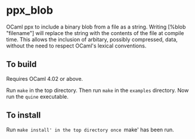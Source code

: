 ppx_blob
========

OCaml ppx to include a binary blob from a file as a string. Writing [%blob
"filename"] will replace the string with the contents of the file at
compile time. This allows the inclusion of arbitary, possibly compressed, data,
without the need to respect OCaml's lexical conventions.

To build
--------

Requires OCaml 4.02 or above.

Run `make` in the top directory. Then run `make` in the `examples` directory.
Now run the `quine` executable.

To install
----------

Run `make install' in the top directory once `make' has been run.

